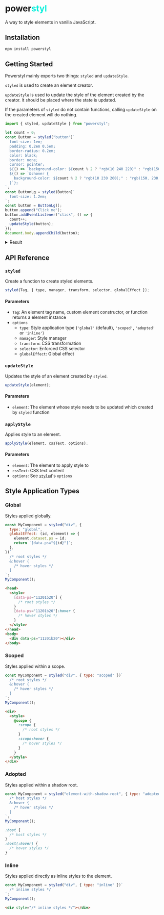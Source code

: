 <h1>power<span style="color: rgb(10 240 220);">styl</span></h1>

A way to style elements in vanilla JavaScript.

## Installation

```bash
npm install powerstyl
```

## Getting Started

Powerstyl mainly exports two things: `styled` and `updateStyle`.

`styled` is used to create an element creator.

`updateStyle` is used to update the style of the element created by the creator.
It should be placed where the state is updated.

If the parameters of `styled` do not contain functions, calling `updateStyle` on the created element will do nothing.

```js
import { styled, updateStyle } from "powerstyl";
```

```js
let count = 0;
const Button = styled("button")`
  font-size: 1em;
  padding: 0.2em 0.5em;
  border-radius: 0.2em;
  color: black;
  border: none;
  cursor: pointer;
  ${() => `background-color: ${count % 2 ? "rgb(10 240 220)" : "rgb(150, 240, 20)"};`}
  ${() => `&:hover {
    background-color: ${count % 2 ? "rgb(10 230 200);" : "rgb(150, 230, 0)"};
  }`};
`;
const ButtonLg = styled(Button)`
  font-size: 1.2em;
`;
const button = ButtonLg();
button.append("Click me");
button.addEventListener("click", () => {
  count++;
  updateStyle(button);
});
document.body.appendChild(button);
```

<details>
<summary>Result</summary>

First updated:

```html
<head>
  <style>
    [data-ps="4606c706"] {
      font-size: 1em;
      padding: 0.2em 0.5em;
      border-radius: 0.2em;
      color: black;
      border: none;
      cursor: pointer;
      background-color: rgb(150, 240, 20);
      font-size: 1.2em;
    }
    [data-ps="4606c706"]:hover {
      background-color: rgb(150, 230, 0);
    }
  </style>
</head>
<body>
  <button data-ps="4606c706">Click me</button>
</body>
```

After clicked:

```html
<head>
  <style>
    [data-ps="4606c706"] {
      font-size: 1em;
      padding: 0.2em 0.5em;
      border-radius: 0.2em;
      color: black;
      border: none;
      cursor: pointer;
      background-color: rgb(150, 240, 20);
      font-size: 1.2em;
    }
    [data-ps="4606c706"]:hover {
      background-color: rgb(150, 230, 0);
    }
    [data-ps="f99b399b"] {
      font-size: 1em;
      padding: 0.2em 0.5em;
      border-radius: 0.2em;
      color: black;
      border: none;
      cursor: pointer;
      background-color: rgb(10 240 220);
      font-size: 1.2em;
    }
    [data-ps="f99b399b"]:hover {
      background-color: rgb(10 230 200);
    }
  </style>
</head>
<body>
  <button data-ps="f99b399b">Click me</button>
</body>
```

</details>

## API Reference

### `styled`

Create a function to create styled elements.

```js
styled(Tag, { type, manager, transform, selector, globalEffect });
```

#### Parameters

- `Tag`: An element tag name, custom element constructor, or function returns a element instance
- `options`
  - `type`: Style application type (`'global'` (default), `'scoped'`, `'adopted'` or `'inline'`)
  - `manager`: Style manager
  - `transform`: CSS transformation
  - `selector`: Enforced CSS selector
  - `globalEffect`: Global effect

### `updateStyle`

Updates the style of an element created by `styled`.

```js
updateStyle(element);
```

#### Parameters

- `element`: The element whose style needs to be updated which created by `styled` function

### `applyStyle`

Applies style to an element.

```js
applyStyle(element, cssText, options);
```

#### Parameters

- `element`: The element to apply style to
- `cssText`: CSS text content
- `options`: See [`styled`](#styled)'s `options`

## Style Application Types

### Global

Styles applied globally.

```js
const MyComponent = styled("div", {
  type: "global",
  globalEffect: (id, element) => {
    element.dataset.ps = id;
    return `[data-ps="${id}"]`;
  },
})`
  /* root styles */
  &:hover {
    /* hover styles */
  }
`;
MyComponent();
```

```html
<head>
  <style>
    [data-ps="11201b20"] {
      /* root styles */
    }
    [data-ps="11201b20"]:hover {
      /* hover styles */
    }
  </style>
</head>
<body>
  <div data-ps="11201b20"></div>
</body>
```

### Scoped

Styles applied within a scope.

```js
const MyComponent = styled("div", { type: "scoped" })`
  /* root styles */
  &:hover {
    /* hover styles */
  }
`;
MyComponent();
```

```html
<div>
  <style>
    @scope {
      :scope {
        /* root styles */
      }
      :scope:hover {
        /* hover styles */
      }
    }
  </style>
</div>
```

### Adopted

Styles applied within a shadow root.

```js
const MyComponent = styled("element-with-shadow-root", { type: "adopted" })`
  /* host styles */
  &:hover {
    /* hover styles */
  }
`;
MyComponent();
```

```css
:host {
  /* host styles */
}
:host(:hover) {
  /* hover styles */
}
```

### Inline

Styles applied directly as inline styles to the element.

```js
const MyComponent = styled("div", { type: "inline" })`
  /* inline styles */
`;
MyComponent();
```

```html
<div style="/* inline styles */"></div>
```
